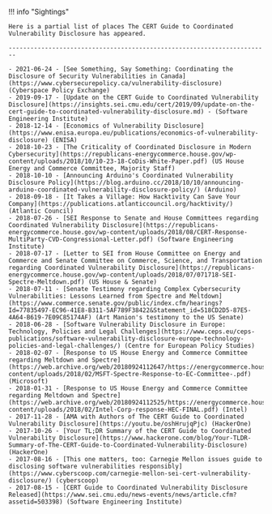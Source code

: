!!! info "Sightings" 

    Here is a partial list of places The CERT Guide to Coordinated
    Vulnerability Disclosure has appeared.

    ------------------------------------------------------------------------

    - 2021-06-24 - [See Something, Say Something: Coordinating the Disclosure of Security Vulnerabilities in Canada](https://www.cybersecurepolicy.ca/vulnerability-disclosure) (Cyberspace Policy Exchange)
    - 2019-09-17 - [Update on the CERT Guide to Coordinated Vulnerability Disclosure](https://insights.sei.cmu.edu/cert/2019/09/update-on-the-cert-guide-to-coordinated-vulnerability-disclosure.md) - (Software Engineering Institute)
    - 2018-12-14 - [Economics of Vulnerability Disclosure](https://www.enisa.europa.eu/publications/economics-of-vulnerability-disclosure) (ENISA)
    - 2018-10-23 - [The Criticality of Coordinated Disclosure in Modern Cybersecurity](https://republicans-energycommerce.house.gov/wp-content/uploads/2018/10/10-23-18-CoDis-White-Paper.pdf) (US House Energy and Commerce Committee, Majority Staff)
    - 2018-10-10 - [Announcing Arduino's Coordinated Vulnerability Disclosure Policy](https://blog.arduino.cc/2018/10/10/announcing-arduino-coordinated-vulnerability-disclosure-policy/) (Arduino)
    - 2018-09-18 - [It Takes a Village: How Hacktivity Can Save Your Company](https://publications.atlanticcouncil.org/hacktivity/) (Atlantic Council)
    - 2018-07-26 - [SEI Response to Senate and House Committees regarding Coordinated Vulnerability Disclosure](https://republicans-energycommerce.house.gov/wp-content/uploads/2018/08/CERT-Response-MultiParty-CVD-Congressional-Letter.pdf) (Software Engineering Institute)
    - 2018-07-17 - [Letter to SEI from House Committee on Energy and Commerce and Senate Committee on Commerce, Science, and Transportation regarding Coordinated Vulnerability Disclosure](https://republicans-energycommerce.house.gov/wp-content/uploads/2018/07/071718-SEI-Spectre-Meltdown.pdf) (US House & Senate)
    - 2018-07-11 - [Senate Testimony regarding Complex Cybersecurity Vulnerabilities: Lessons Learned from Spectre and Meltdown](https://www.commerce.senate.gov/public/index.cfm/hearings?Id=77835497-EC96-41E8-B311-5AF789F38422&Statement_id=518CD2D5-87E5-4A64-B619-7E09C85174AF) (Art Manion's testimony to the US Senate)
    - 2018-06-28 - [Software Vulnerability Disclosure in Europe: Technology, Policies and Legal Challenges](https://www.ceps.eu/ceps-publications/software-vulnerability-disclosure-europe-technology-policies-and-legal-challenges/) (Centre for European Policy Studies)
    - 2018-02-07 - [Response to US House Energy and Commerce Committee regarding Meltdown and Spectre](https://web.archive.org/web/20180924112647/https://energycommerce.house.gov/wp-content/uploads/2018/02/MSFT-Spectre-Response-to-EC-Committee-.pdf) (Microsoft)
    - 2018-01-31 - [Response to US House Energy and Commerce Committee regarding Meltdown and Spectre](https://web.archive.org/web/20180924112525/https://energycommerce.house.gov/wp-content/uploads/2018/02/Intel-Corp-response-HEC-FINAL.pdf) (Intel)
    - 2017-11-28 - [AMA with Authors of The CERT Guide to Coordinated Vulnerability Disclosure](https://youtu.be/oshHrujqPjc) (HackerOne)
    - 2017-10-26 - [Your TL;DR Summary of the CERT Guide to Coordinated Vulnerability Disclosure](https://www.hackerone.com/blog/Your-TLDR-Summary-of-The-CERT-Guide-to-Coordinated-Vulnerability-Disclosure) (HackerOne)
    - 2017-08-16 - [This one matters, too: Carnegie Mellon issues guide to disclosing software vulnerabilities responsibly](https://www.cyberscoop.com/carnegie-mellon-sei-cert-vulnerability-disclosure/) (cyberscoop)
    - 2017-08-15 - [CERT Guide to Coordinated Vulnerability Disclosure Released](https://www.sei.cmu.edu/news-events/news/article.cfm?assetid=503398) (Software Engineering Institute)
